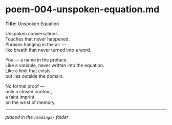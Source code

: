 # poem-004-unspoken-equation.md

**Title:** Unspoken Equation

Unspoken conversations.  
Touches that never happened.  
Phrases hanging in the air —  
like breath that never turned into a word.

You — a name in the preface.  
Like a variable, never written into the equation.  
Like a limit that exists  
but lies outside the domain.

No formal proof —  
only a closed contour,  
a faint imprint  
on the wrist of memory.

---

*placed in the `readings/` folder*
